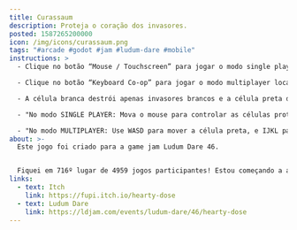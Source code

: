 ```yaml
---
title: Curassaum
description: Proteja o coração dos invasores.
posted: 1587265200000
icon: /img/icons/curassaum.png
tags: "#arcade #godot #jam #ludum-dare #mobile"
instructions: >
  - Clique no botão “Mouse / Touchscreen” para jogar o modo single player.

  - Clique no botão “Keyboard Co-op” para jogar o modo multiplayer local.

  - A célula branca destrói apenas invasores brancos e a célula preta destrói apenas invasores pretos.

  - "No modo SINGLE PLAYER: Mova o mouse para controlar as células protetoras."

  - "No modo MULTIPLAYER: Use WASD para mover a célula preta, e IJKL para mover a célula branca."
about: >-
  Este jogo foi criado para a game jam Ludum Dare 46.


  Fiquei em 716º lugar de 4959 jogos participantes! Estou começando a achar que não fui tão mal assim.
links:
  - text: Itch
    link: https://fupi.itch.io/hearty-dose
  - text: Ludum Dare
    link: https://ldjam.com/events/ludum-dare/46/hearty-dose
---
```


<itch url="https://itch.io/embed-upload/2207408?color=471009"></itch>
